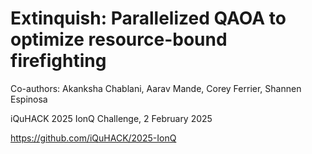 # Extinquish: Parallelized QAOA to optimize resource-bound firefighting
Co-authors: Akanksha Chablani,  Aarav Mande, Corey Ferrier, Shannen Espinosa

iQuHACK 2025 IonQ Challenge, 2 February 2025

https://github.com/iQuHACK/2025-IonQ

